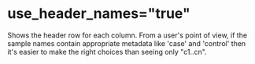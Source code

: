 
# use_header_names="true" 
Shows the header row for each column. 
From a user's point of view, if the sample names contain appropriate metadata 
like 'case' and 'control' then it's easier to make the right choices than
seeing only "c1..cn".    

